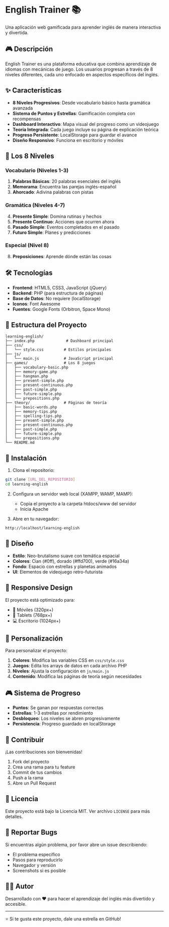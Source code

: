# English Trainer 📚

Una aplicación web gamificada para aprender inglés de manera interactiva y divertida.

## 🎮 Descripción

English Trainer es una plataforma educativa que combina aprendizaje de idiomas con mecánicas de juego. Los usuarios progresan a través de 8 niveles diferentes, cada uno enfocado en aspectos específicos del inglés.

## ✨ Características

- **8 Niveles Progresivos**: Desde vocabulario básico hasta gramática avanzada
- **Sistema de Puntos y Estrellas**: Gamificación completa con recompensas
- **Dashboard Interactivo**: Mapa visual del progreso como un videojuego
- **Teoría Integrada**: Cada juego incluye su página de explicación teórica
- **Progreso Persistente**: LocalStorage para guardar el avance
- **Diseño Responsivo**: Funciona en escritorio y móviles

## 🎯 Los 8 Niveles

### Vocabulario (Niveles 1-3)
1. **Palabras Básicas**: 20 palabras esenciales del inglés
2. **Memorama**: Encuentra las parejas inglés-español
3. **Ahorcado**: Adivina palabras con pistas

### Gramática (Niveles 4-7)
4. **Presente Simple**: Domina rutinas y hechos
5. **Presente Continuo**: Acciones que ocurren ahora
6. **Pasado Simple**: Eventos completados en el pasado
7. **Futuro Simple**: Planes y predicciones

### Especial (Nivel 8)
8. **Preposiciones**: Aprende dónde están las cosas

## 🛠️ Tecnologías

- **Frontend**: HTML5, CSS3, JavaScript (jQuery)
- **Backend**: PHP (para estructura de páginas)
- **Base de Datos**: No requiere (localStorage)
- **Iconos**: Font Awesome
- **Fuentes**: Google Fonts (Orbitron, Space Mono)

## 📁 Estructura del Proyecto

```
learning-english/
├── index.php              # Dashboard principal
├── css/
│   └── style.css         # Estilos principales
├── js/
│   └── main.js           # JavaScript principal
├── games/                # Los 8 juegos
│   ├── vocabulary-basic.php
│   ├── memory-game.php
│   ├── hangman.php
│   ├── present-simple.php
│   ├── present-continuous.php
│   ├── past-simple.php
│   ├── future-simple.php
│   └── prepositions.php
├── theory/               # Páginas de teoría
│   ├── basic-words.php
│   ├── memory-tips.php
│   ├── spelling-tips.php
│   ├── present-simple.php
│   ├── present-continuous.php
│   ├── past-simple.php
│   ├── future-simple.php
│   └── prepositions.php
└── README.md
```

## 🚀 Instalación

1. Clona el repositorio:
```bash
git clone [URL_DEL_REPOSITORIO]
cd learning-english
```

2. Configura un servidor web local (XAMPP, WAMP, MAMP):
   - Copia el proyecto a la carpeta htdocs/www del servidor
   - Inicia Apache

3. Abre en tu navegador:
```
http://localhost/learning-english
```

## 🎨 Diseño

- **Estilo**: Neo-brutalismo suave con temática espacial
- **Colores**: Cian (#0ff), dorado (#ffd700), verde (#16a34a)
- **Fondo**: Espacio con estrellas y planetas animados
- **UI**: Elementos de videojuego retro-futurista

## 📱 Responsive Design

El proyecto está optimizado para:
- 📱 Móviles (320px+)
- 📱 Tablets (768px+)  
- 💻 Escritorio (1024px+)

## 🔧 Personalización

Para personalizar el proyecto:

1. **Colores**: Modifica las variables CSS en `css/style.css`
2. **Juegos**: Edita los arrays de datos en cada archivo PHP
3. **Niveles**: Ajusta la configuración en `js/main.js`
4. **Contenido**: Modifica las páginas de teoría según necesidades

## 🎮 Sistema de Progreso

- **Puntos**: Se ganan por respuestas correctas
- **Estrellas**: 1-3 estrellas por rendimiento
- **Desbloqueo**: Los niveles se abren progresivamente
- **Persistencia**: Progreso guardado en localStorage

## 🤝 Contribuir

¡Las contribuciones son bienvenidas!

1. Fork del proyecto
2. Crea una rama para tu feature
3. Commit de tus cambios
4. Push a la rama
5. Abre un Pull Request

## 📜 Licencia

Este proyecto está bajo la Licencia MIT. Ver archivo `LICENSE` para más detalles.

## 🐛 Reportar Bugs

Si encuentras algún problema, por favor abre un issue describiendo:
- El problema específico
- Pasos para reproducirlo
- Navegador y versión
- Screenshots si es posible

## 👨‍💻 Autor

Desarrollado con ❤️ para hacer el aprendizaje del inglés más divertido y accesible.

---

⭐ Si te gusta este proyecto, dale una estrella en GitHub!